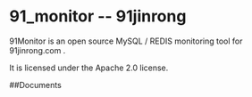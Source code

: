 # 91_monitor  -- 91jinrong

91Monitor is an open source MySQL / REDIS monitoring tool for 91jinrong.com . 

It is licensed under the Apache 2.0 license.



##Documents

